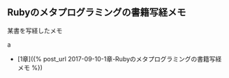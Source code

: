 ## Rubyのメタプログラミングの書籍写経メモ

某書を写経したメモ

a

- [1章]({% post_url 2017-09-10-1章-Rubyのメタプログラミングの書籍写経メモ %})
